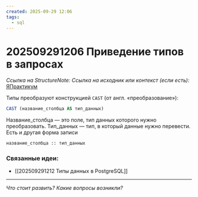 ```yaml
---
created: 2025-09-29 12:06
tags:
  - sql
---
```

# 202509291206 Приведение типов в запросах

*Ссылка на StructureNote:* 
*Ссылка на исходник или контекст (если есть):* [ЯПрактикум](https://practicum.yandex.ru/trainer/backend-nodejs/lesson/fa900913-a56e-460d-a475-ecbb185774a1/task/dc710f5d-a57d-456f-a308-b8a069f1ea0c/)

Типы преобразуют конструкцией `CAST` (от англ. «преобразование»):

```SQL
CAST (название_столбца AS тип_данных)
```

Название_столбца — это поле, тип данных которого нужно преобразовать. Тип_данных — тип, в который данные нужно перевести. Есть и другая форма записи

```sql
название_столбца :: тип_данных
```

### Связанные идеи:

* [[202509291212 Типы данных в PostgreSQL]]
---

*Что стоит развить? Какие вопросы возникли?*
